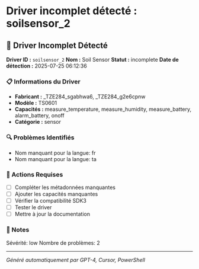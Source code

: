 # Driver incomplet détecté : soilsensor_2

## 🚨 Driver Incomplet Détecté

**Driver ID :** `soilsensor_2`
**Nom :** Soil Sensor
**Statut :** incomplete
**Date de détection :** 2025-07-25 06:12:36

### 📋 Informations du Driver
- **Fabricant :** _TZE284_sgabhwa6, _TZE284_g2e6cpnw
- **Modèle :** TS0601
- **Capacités :** measure_temperature, measure_humidity, measure_battery, alarm_battery, onoff
- **Catégorie :** sensor

### 🔍 Problèmes Identifiés
- Nom manquant pour la langue: fr
- Nom manquant pour la langue: ta

### 🎯 Actions Requises
- [ ] Compléter les métadonnées manquantes
- [ ] Ajouter les capacités manquantes
- [ ] Vérifier la compatibilité SDK3
- [ ] Tester le driver
- [ ] Mettre à jour la documentation

### 📝 Notes
Sévérité: low
Nombre de problèmes: 2

---
*Généré automatiquement par GPT-4, Cursor, PowerShell*

